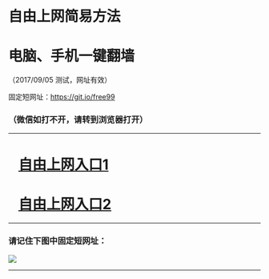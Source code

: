 ﻿# 自由上网简易方法

# 电脑、手机一键翻墙

（2017/09/05 测试，网址有效）

固定短网址：https://git.io/free99

### （微信如打不开，请转到浏览器打开）


***





# &nbsp;&nbsp; <a href="http://ft1972022957.fwq-tz1001.xyz/fwqtz01.html?t=09050015902 " target="_blank">自由上网入口1</a>
# &nbsp;&nbsp; <a href="http://ft1593521508.fwq-tz1002.xyz/fwqtz02.html?t=09050011979 " target="_blank">自由上网入口2</a>
***

### 请记住下图中固定短网址：

<img src="https://s3-us-west-2.amazonaws.com/fwq-1001/yjfq-20170905okok.png" /> 


***

